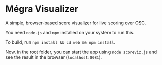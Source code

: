# Mégra Visualizer

A simple, browser-based score visualizer for live scoring over OSC.

You need `node.js` and `npm` installed on your system to run this.

To build, run `npm install && cd web && npm install`.

Now, in the root folder, you can start the app using `node scoreviz.js` and see the result in the
browser (`localhost:8081`).
